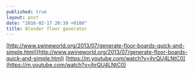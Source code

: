 ```yaml
---
published: true
layout: post
date: "2016-02-17 20:39 +0100"
title: Blender floor generator
---
```



[http://www.swineworld.org/2013/07/generate-floor-boards-quick-and-simple.html](http://www.swineworld.org/2013/07/generate-floor-boards-quick-and-simple.html)
[https://m.youtube.com/watch?v=ihrQU4LNtC0](https://m.youtube.com/watch?v=ihrQU4LNtC0)
